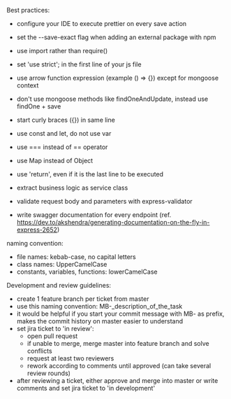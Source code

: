 Best practices:
- configure your IDE to execute prettier on every save action
- set the --save-exact flag when adding an external package with npm
- use import rather than require()
- set 'use strict'; in the first line of your js file
- use arrow function expression (example () => {}) except for mongoose context
- don't use mongoose methods like findOneAndUpdate, instead use findOne + save
- start curly braces ({}) in same line
- use const and let, do not use var
- use === instead of == operator
- use Map instead of Object
- use 'return', even if it is the last line to be executed

- extract business logic as service class
- validate request body and parameters with express-validator
- write swagger documentation for every endpoint (ref. https://dev.to/akshendra/generating-documentation-on-the-fly-in-express-2652)

naming convention:
- file names: kebab-case, no capital letters
- class names: UpperCamelCase
- constants, variables, functions: lowerCamelCase

Development and review guidelines:
- create 1 feature branch per ticket from master
- use this naming convention: MB-<JiraTicketNumber>_description_of_the_task
- it would be helpful if you start your commit message with MB-<JiraTicketNumber> as prefix, makes the commit history on master easier to understand
- set jira ticket to 'in review':
	- open pull request
	- if unable to merge, merge master into feature branch and solve conflicts
	- request at least two reviewers
	- rework according to comments until approved (can take several review rounds)
- after reviewing a ticket, either approve and merge into master or write comments and set jira ticket to 'in development'
